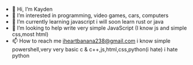 - 👋 Hi, I’m Kayden
- 👀 I’m interested in programming, video games, cars, computers
- 🌱 I’m currently learning javascript
i will soon learn rust or java
- 💞️ I’m looking to help write very simple JavaScript (I know js and simple css,most html)
- 📫 How to reach me iheartbanana238@gmail.com
i know simple powershell,very very basic c & c++,js,html,css,python(i hate)
i hate python
